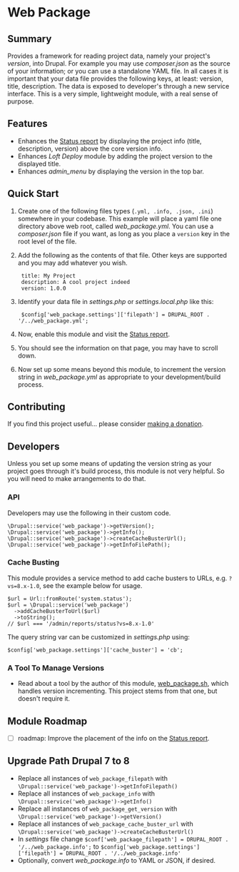 # Web Package

## Summary

Provides a framework for reading project data, namely your project's _version_, into Drupal.  For example you may use _composer.json_ as the source of your information; or you can use a standalone YAML file.  In all cases it is important that your data file provides the following keys, at least: version, title, description.  The data is exposed to developer's through a new service interface.  This is a very simple, lightweight module, with a real sense of purpose.

## Features

* Enhances the [Status report](/admin/reports/status) by displaying the project info (title, description, version) above the core version info.
* Enhances _Loft Deploy_ module by adding the project version to the displayed title.
* Enhances _admin_menu_ by displaying the version in the top bar.

## Quick Start

1. Create one of the following files types (`.yml, .info, .json, .ini`) somewhere in your codebase.  This example will place a yaml file one directory above web root, called _web_package.yml_.  You can use a _composer.json_ file if you want, as long as you place a `version` key in the root level of the file.
1. Add the following as the contents of that file.  Other keys are supported and you may add whatever you wish.

        title: My Project
        description: A cool project indeed
        version: 1.0.0
        
1. Identify your data file in _settings.php_ or _settings.local.php_ like this:

        $config['web_package.settings']['filepath'] = DRUPAL_ROOT . '/../web_package.yml';
                
1. Now, enable this module and visit the [Status report](/admin/reports/status).
1. You should see the information on that page, you may have to scroll down.
1. Now set up some means beyond this module, to increment the version string in _web_package.yml_ as appropriate to your development/build process.

## Contributing

If you find this project useful... please consider [making a donation](https://www.paypal.com/cgi-bin/webscr?cmd=_s-xclick&hosted_button_id=4E5KZHDQCEUV8&item_name=Gratitude%20for%20aklump%2Fweb_package).

## Developers

Unless you set up some means of updating the version string as your project goes through it's build process, this module is not very helpful.  So you will need to make arrangements to do that.

### API

Developers may use the following in their custom code.

    \Drupal::service('web_package')->getVersion();
    \Drupal::service('web_package')->getInfo();
    \Drupal::service('web_package')->createCacheBusterUrl();
    \Drupal::service('web_package')->getInfoFilePath();

### Cache Busting

This module provides a service method to add cache busters to URLs, e.g. `?vs=8.x-1.0`, see the example below for usage.

    $url = Url::fromRoute('system.status');
    $url = \Drupal::service('web_package')
      ->addCacheBusterToUrl($url)
      ->toString();
    // $url === '/admin/reports/status?vs=8.x-1.0'
    
The query string var can be customized in _settings.php_ using:

    $config['web_package.settings']['cache_buster'] = 'cb';    

### A Tool To Manage Versions

* Read about a tool by the author of this module, [web_package.sh](https://github.com/aklump/web_package), which handles version incrementing.  This project stems from that one, but doesn't require it.

## Module Roadmap

- [ ] roadmap: Improve the placement of the info on the [Status report](/admin/reports/status).

## Upgrade Path Drupal 7 to 8

* Replace all instances of `web_package_filepath` with `\Drupal::service('web_package')->getInfoFilepath()`
* Replace all instances of `web_package_info` with `\Drupal::service('web_package')->getInfo()`
* Replace all instances of `web_package_get_version` with `\Drupal::service('web_package')->getVersion()`
* Replace all instances of `web_package_cache_buster_url` with `\Drupal::service('web_package')->createCacheBusterUrl()`
* In _settings_ file change `$conf['web_package_filepath'] = DRUPAL_ROOT . '/../web_package.info';` to `$config['web_package.settings']['filepath'] = DRUPAL_ROOT . '/../web_package.info'`
* Optionally, convert _web_package.info_ to YAML or JSON, if desired.
